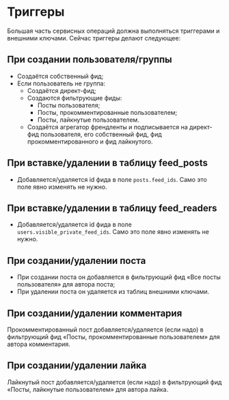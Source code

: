# Триггеры

Большая часть сервисных операций должна выполняться триггерами и внешними ключами. Сейчас триггеры делают следующее:

## При создании пользователя/группы

- Создаётся собственный фид;
- Если пользователь не группа:
    + Создаётся директ-фид;
    + Создаются фильтрующие фиды:
        * Посты пользователя;
        * Посты, прокомментированные пользователем;
        * Посты, лайкнутые пользователем.
    + Создаётся агрегатор френдленты и подписывается на директ-фид пользователя, его собственный фид, фид прокомментированного и фид лайкнутого.

## При вставке/удалении в таблицу feed_posts

- Добавляется/удаляется id фида в поле `posts.feed_ids`. Само это поле явно изменять не нужно.

## При вставке/удалении в таблицу feed_readers

- Добавляется/удаляется id фида в поле `users.visible_private_feed_ids`. Само это поле явно изменять не нужно.

## При создании/удалении поста

- При создании поста он добавляется в фильтрующий фид «Все посты пользователя» для автора поста;
- При удалении поста он удаляется из таблиц внешними ключами.

## При создании/удалении комментария

Прокомментированный пост добавляется/удаляется (если надо) в фильтрующий фид «Посты, прокомментированные пользователем» для автора комментария.

## При создании/удалении лайка

Лайкнутый пост добавляется/удаляется (если надо) в фильтрующий фид «Посты, лайкнутые пользователем» для автора лайка.